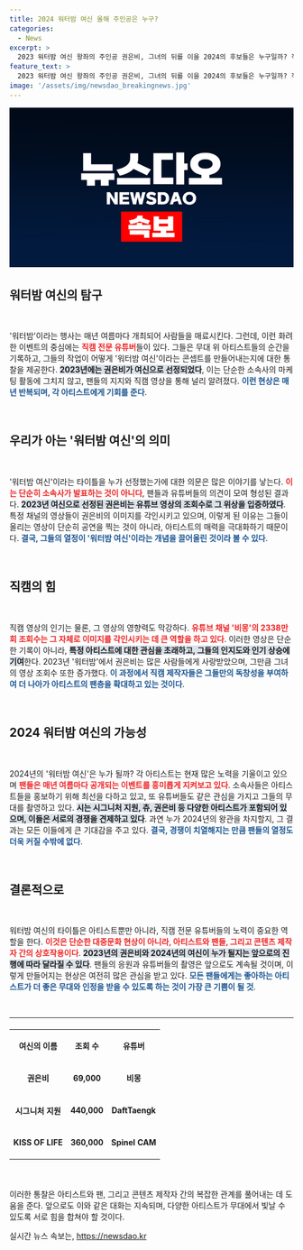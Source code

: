 ```yaml
---
title: 2024 워터밤 여신 올해 주인공은 누구?
categories:
  - News
excerpt: >
  2023 워터밤 여신 왕좌의 주인공 권은비, 그녀의 뒤를 이을 2024의 후보들은 누구일까? 직캠 유튜버들이 만든 뜨거운 여름, 과연 다음 여신의 운명은? 클릭하고 확인해보세요!
feature_text: >
  2023 워터밤 여신 왕좌의 주인공 권은비, 그녀의 뒤를 이을 2024의 후보들은 누구일까? 직캠 유튜버들이 만든 뜨거운 여름, 과연 다음 여신의 운명은? 클릭하고 확인해보세요!
image: '/assets/img/newsdao_breakingnews.jpg'
---
```


<p><img src="/assets/img/newsdao_breakingnews.jpg" alt="firstkoreanews 속보" /></p>

<h2 data-ke-size="size26">워터밤 여신의 탐구</h2>

<p data-ke-size="size16">&nbsp;</p>

<p>'워터밤'이라는 행사는 매년 여름마다 개최되어 사람들을 매료시킨다. 그런데, 이런 화려한 이벤트의 중심에는 <b><span style="color: #ee2323;">직캠 전문 유튜버</span></b>들이 있다. 그들은 무대 위 아티스트들의 순간을 기록하고, 그들의 작업이 어떻게 '워터밤 여신'이라는 콘셉트를 만들어내는지에 대한 통찰을 제공한다. <b><span style="background-color: #21538527;">2023년에는 권은비가 여신으로 선정되었다</span></b>, 이는 단순한 소속사의 마케팅 활동에 그치지 않고, 팬들의 지지와 직캠 영상을 통해 널리 알려졌다. <b><span style="color: #1a5490;">이런 현상은 매년 반복되며, 각 아티스트에게 기회를 준다</span></b>.</p>

<p data-ke-size="size16">&nbsp;</p>

<h2 data-ke-size="size26">우리가 아는 '워터밤 여신'의 의미</h2>

<p data-ke-size="size16">&nbsp;</p>

<p>'워터밤 여신'이라는 타이틀을 누가 선정했는가에 대한 의문은 많은 이야기를 낳는다. <b><span style="color: #ee2323;">이는 단순히 소속사가 발표하는 것이 아니다</span></b>, 팬들과 유튜버들의 의견이 모여 형성된 결과다. <b><span style="background-color: #21538527;">2023년 여신으로 선정된 권은비는 유튜브 영상의 조회수로 그 위상을 입증하였다</span></b>. 특정 채널의 영상들이 권은비의 이미지를 각인시키고 있으며, 이렇게 된 이유는 그들이 올리는 영상이 단순히 공연을 찍는 것이 아니라, 아티스트의 매력을 극대화하기 때문이다. <b><span style="color: #1a5490;">결국, 그들의 열정이 '워터밤 여신'이라는 개념을 끌어올린 것이라 볼 수 있다</span></b>.</p>

<p data-ke-size="size16">&nbsp;</p>

<h2 data-ke-size="size26">직캠의 힘</h2>

<p data-ke-size="size16">&nbsp;</p>

<p>직캠 영상의 인기는 물론, 그 영상의 영향력도 막강하다. <b><span style="color: #ee2323;">유튜브 채널 '비몽'의 2338만 회 조회수는 그 자체로 이미지를 각인시키는 데 큰 역할을 하고 있다</span></b>. 이러한 영상은 단순한 기록이 아니라, <b><span style="background-color: #21538527;">특정 아티스트에 대한 관심을 초래하고, 그들의 인지도와 인기 상승에 기여</span></b>한다. 2023년 '워터밤'에서 권은비는 많은 사람들에게 사랑받았으며, 그만큼 그녀의 영상 조회수 또한 증가했다. <b><span style="color: #1a5490;">이 과정에서 직캠 제작자들은 그들만의 독창성을 부여하여 더 나아가 아티스트의 팬층을 확대하고 있는 것이다</span></b>.</p>

<p data-ke-size="size16">&nbsp;</p>

<h2 data-ke-size="size26">2024 워터밤 여신의 가능성</h2>

<p data-ke-size="size16">&nbsp;</p>

<p>2024년의 '워터밤 여신'은 누가 될까? 각 아티스트는 현재 많은 노력을 기울이고 있으며 <b><span style="color: #ee2323;">팬들은 매년 여름마다 공개되는 이벤트를 흥미롭게 지켜보고 있다</span></b>. 소속사들은 아티스트들을 홍보하기 위해 최선을 다하고 있고, 또 유튜버들도 같은 관심을 가지고 그들의 무대를 촬영하고 있다. <b><span style="background-color: #21538527;">시는 시그니처 지원, 츄, 권은비 등 다양한 아티스트가 포함되어 있으며, 이들은 서로의 경쟁을 견제하고 있다</span></b>. 과연 누가 2024년의 왕관을 차지할지, 그 결과는 모든 이들에게 큰 기대감을 주고 있다. <b><span style="color: #1a5490;">결국, 경쟁이 치열해지는 만큼 팬들의 열정도 더욱 커질 수밖에 없다</span></b>.</p>

<p data-ke-size="size16">&nbsp;</p>

<h2 data-ke-size="size26">결론적으로</h2>

<p data-ke-size="size16">&nbsp;</p>

<p>워터밤 여신의 타이틀은 아티스트뿐만 아니라, 직캠 전문 유튜버들의 노력이 중요한 역할을 한다. <b><span style="color: #ee2323;">이것은 단순한 대중문화 현상이 아니라, 아티스트와 팬들, 그리고 콘텐츠 제작자 간의 상호작용이다</span></b>. <b><span style="background-color: #21538527;">2023년의 권은비와 2024년의 여신이 누가 될지는 앞으로의 진행에 따라 달라질 수 있다</span></b>. 팬들의 응원과 유튜버들의 촬영은 앞으로도 계속될 것이며, 이렇게 만들어지는 현상은 여전히 많은 관심을 받고 있다. <b><span style="color: #1a5490;">모든 팬들에게는 좋아하는 아티스트가 더 좋은 무대와 인정을 받을 수 있도록 하는 것이 가장 큰 기쁨이 될 것</span></b>.</p>

<p data-ke-size="size16">&nbsp;</p>

<hr>

<table style="width: 100%; margin: 20px 0;">
  <tbody>
    <tr>
      <td style="text-align: center; height: 52px;"><b>여신의 이름</b></td>
      <td style="text-align: center; height: 52px;"><b>조회 수</b></td>
      <td style="text-align: center; height: 52px;"><b>유튜버</b></td>
    </tr>
    <tr>
      <td style="text-align: center; height: 52px;"><b>권은비</b></td>
      <td style="text-align: center; height: 52px;"><b>69,000</b></td>
      <td style="text-align: center; height: 52px;"><b>비몽</b></td>
    </tr>
    <tr>
      <td style="text-align: center; height: 52px;"><b>시그니처 지원</b></td>
      <td style="text-align: center; height: 52px;"><b>440,000</b></td>
      <td style="text-align: center; height: 52px;"><b>DaftTaengk</b></td>
    </tr>
    <tr>
      <td style="text-align: center; height: 52px;"><b>KISS OF LIFE</b></td>
      <td style="text-align: center; height: 52px;"><b>360,000</b></td>
      <td style="text-align: center; height: 52px;"><b>Spinel CAM</b></td>
    </tr>
  </tbody>
</table>

<p data-ke-size="size16">&nbsp;</p> 

<p>이러한 통찰은 아티스트와 팬, 그리고 콘텐츠 제작자 간의 복잡한 관계를 풀어내는 데 도움을 준다. 앞으로도 이와 같은 대화는 지속되며, 다양한 아티스트가 무대에서 빛날 수 있도록 서로 힘을 합쳐야 할 것이다.</p>
실시간 뉴스 속보는, <a href="https://newsdao.kr" rel="dofollow">https://newsdao.kr</a>



